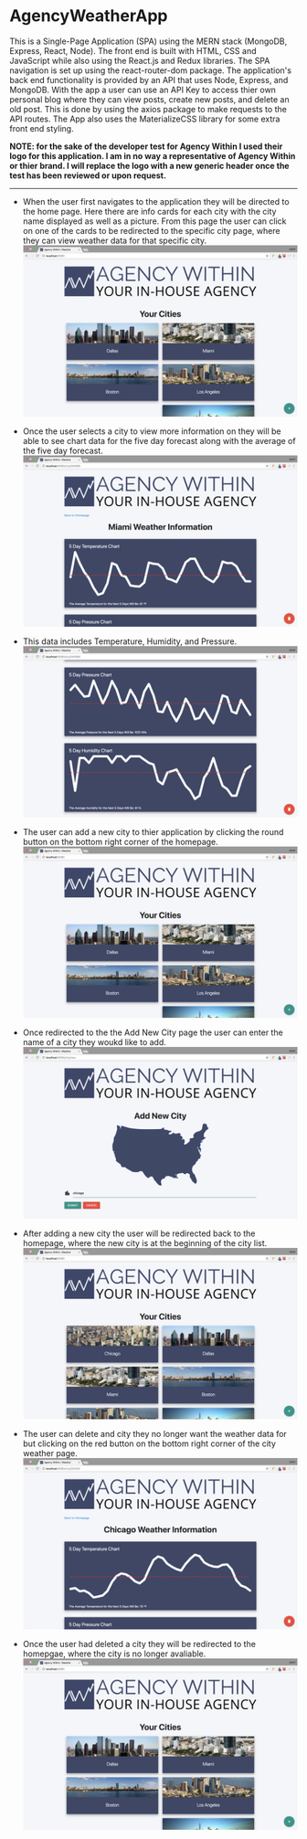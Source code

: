 # AgencyWeatherApp
This is a Single-Page Application (SPA) using the MERN stack (MongoDB, Express, React, Node). The front end is built with HTML, CSS and JavaScript while also using the React.js and Redux libraries. The SPA navigation is set up using the react-router-dom package. The application's back end functionality is provided by an API that uses Node, Express, and MongoDB. With the app a user can use an API Key to access thier own personal blog where they can view posts, create new posts, and delete an old post. This is done by using the axios package to make requests to the API routes. The App also uses the MaterializeCSS library for some extra front end styling.

**NOTE: for the sake of the developer test for Agency Within I used their logo for this application. I am in no way a representative of Agency Within or thier brand. I will replace the logo with a new generic header once the test has been reviewed or upon request.**

---

- When the user first navigates to the application they will be directed to the home page. Here there are info cards for each city with the city name displayed as well as a picture. From this page the user can click on one of the cards to be redirected to the specific city page, where they can view weather data for that specific city. 
![HOME PAGE](/read_me/1-landing.png)

- Once the user selects a city to view more information on they will be able to see chart data for the five day forecast along with the average of the five day forecast.
![CITY INFO TOP](/read_me/2-city-top.png)

- This data includes Temperature, Humidity, and Pressure.
![CITY INFO BOTTOM](/read_me/3-city-bottom.png)

- The user can add a new city to thier application by clicking the round button on the bottom right corner of the homepage.
![HOME PAGE](/read_me/1-landing.png)

- Once redirected to the the Add New City page the user can enter the name of a city they woukd like to add.
![ADD NEW CITY](/read_me/4-add-city.png)

- After adding a new city the user will be redirected back to the homepage, where the new city is at the beginning of the city list.
![NEW CITE=Y ADDED](/read_me/5-new-city.png)

- The user can delete and city they no longer want the weather data for but clicking on the red button on the bottom right corner of the city weather page.
![DELETE CITY](/read_me/6-delete-city.png)

- Once the user had deleted a city they will be redirected to the homepgae, where the city is no longer avaliable.
![BACK HOME](/read_me/7-return.png)

